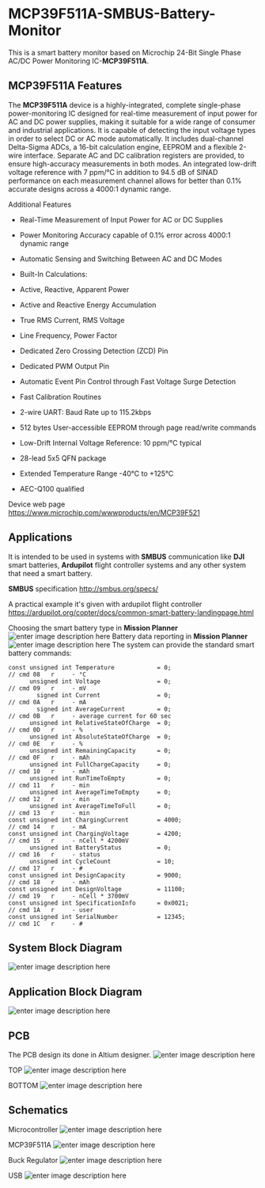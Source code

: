 # MCP39F511A-SMBUS-Battery-Monitor

This is a smart battery monitor based on Microchip 24-Bit Single Phase AC/DC Power Monitoring IC-**MCP39F511A**.



## MCP39F511A Features


The **MCP39F511A** device is a highly-integrated, complete single-phase power-monitoring IC designed for real-time measurement of input power for AC and DC power supplies, making it suitable for a wide range of consumer and industrial applications. It is capable of detecting the input voltage types in order to select DC or AC mode automatically. It includes dual-channel Delta-Sigma ADCs, a 16-bit calculation engine, EEPROM and a flexible 2-wire interface. Separate AC and DC calibration registers are provided, to ensure high-accuracy measurements in both modes. An integrated low-drift voltage reference with 7 ppm/°C in addition to 94.5 dB of SINAD performance on each measurement channel allows for better than 0.1% accurate designs across a 4000:1 dynamic range.

Additional Features

-   Real-Time Measurement of Input Power for AC or DC Supplies
-   Power Monitoring Accuracy capable of 0.1% error across 4000:1 dynamic range
-   Automatic Sensing and Switching Between AC and DC Modes
-   Built-In Calculations:

-   Active, Reactive, Apparent Power
-   Active and Reactive Energy Accumulation
-   True RMS Current, RMS Voltage
-   Line Frequency, Power Factor

-   Dedicated Zero Crossing Detection (ZCD) Pin
-   Dedicated PWM Output Pin
-   Automatic Event Pin Control through Fast Voltage Surge Detection
-   Fast Calibration Routines
-   2-wire UART: Baud Rate up to 115.2kbps
-   512 bytes User-accessible EEPROM through page read/write commands
-   Low-Drift Internal Voltage Reference: 10 ppm/°C typical
-   28-lead 5x5 QFN package
-   Extended Temperature Range -40°C to +125°C
-   AEC-Q100 qualified

Device web page https://www.microchip.com/wwwproducts/en/MCP39F521

## Applications

   It is intended to be used in systems with **SMBUS** communication like **DJI** smart batteries, **Ardupilot** flight controller systems and any other system that need a smart battery.
   
**SMBUS** specification http://smbus.org/specs/

A practical example it's given with ardupilot flight controller https://ardupilot.org/copter/docs/common-smart-battery-landingpage.html

Choosing the smart battery type in **Mission Planner** 
![enter image description here](https://raw.githubusercontent.com/catkiller007/MCP39F521-SMBUS-Battery-Monitor/main/Pictures/ardupilot.png)
Battery data reporting in **Mission Planner**
![enter image description here](https://raw.githubusercontent.com/catkiller007/MCP39F521-SMBUS-Battery-Monitor/main/Pictures/ardupilot_battery.png)
The system can provide the standard smart battery commands:

    const unsigned int Temperature            = 0;                            // cmd 08   r     - °C
          unsigned int Voltage                = 0;                            // cmd 09   r     - mV
            signed int Current                = 0;                            // cmd 0A   r     - mA
            signed int AverageCurrent         = 0;                            // cmd 0B   r     - average current for 60 sec
          unsigned int RelativeStateOfCharge  = 0;                            // cmd 0D   r     - %
          unsigned int AbsoluteStateOfCharge  = 0;                            // cmd 0E   r     - %
          unsigned int RemainingCapacity      = 0;                            // cmd 0F   r     - mAh
          unsigned int FullChargeCapacity     = 0;                            // cmd 10   r     - mAh
          unsigned int RunTimeToEmpty         = 0;                            // cmd 11   r     - min
          unsigned int AverageTimeToEmpty     = 0;                            // cmd 12   r     - min
          unsigned int AverageTimeToFull      = 0;                            // cmd 13   r     - min
    const unsigned int ChargingCurrent        = 4000;                         // cmd 14   r     - mA
    const unsigned int ChargingVoltage        = 4200;                        // cmd 15   r     - nCell * 4200mV
          unsigned int BatteryStatus          = 0;                            // cmd 16   r     - status
          unsigned int CycleCount             = 10;                           // cmd 17   r     - #
    const unsigned int DesignCapacity         = 9000;                         // cmd 18   r     - mAh
    const unsigned int DesignVoltage          = 11100;                        // cmd 19   r     - nCell * 3700mV
    const unsigned int SpecificationInfo      = 0x0021;                       // cmd 1A   r     - user
    const unsigned int SerialNumber           = 12345;                        // cmd 1C   r     - #

## System Block Diagram 
![enter image description here](https://raw.githubusercontent.com/catkiller007/MCP39F521-SMBUS-Battery-Monitor/main/Pictures/Untitled%20Diagram%281%29.png)

## Application Block Diagram 
![enter image description here](https://raw.githubusercontent.com/catkiller007/MCP39F521-SMBUS-Battery-Monitor/main/Pictures/use%20block%20diag.png)

## PCB

The PCB design its done in Altium designer.
![enter image description here](https://raw.githubusercontent.com/catkiller007/MCP39F521-SMBUS-Battery-Monitor/main/Pictures/board.png)

TOP
![enter image description here](https://raw.githubusercontent.com/catkiller007/MCP39F521-SMBUS-Battery-Monitor/main/Pictures/top.png)

BOTTOM
![enter image description here](https://raw.githubusercontent.com/catkiller007/MCP39F521-SMBUS-Battery-Monitor/main/Pictures/btm.png)

## Schematics

Microcontroller
![enter image description here](https://raw.githubusercontent.com/catkiller007/MCP39F521-SMBUS-Battery-Monitor/main/Pictures/sch_pg1.png)

MCP39F511A
![enter image description here](https://raw.githubusercontent.com/catkiller007/MCP39F521-SMBUS-Battery-Monitor/main/Pictures/sch_pg3.png)

Buck Regulator
![enter image description here](https://raw.githubusercontent.com/catkiller007/MCP39F521-SMBUS-Battery-Monitor/main/Pictures/sch_pg4.png)

USB
![enter image description here](https://raw.githubusercontent.com/catkiller007/MCP39F521-SMBUS-Battery-Monitor/main/Pictures/sch_pg2.png)

